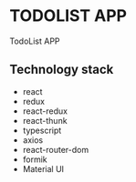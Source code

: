# TODOLIST APP
TodoList APP

## Technology stack

- react
- redux
- react-redux
- react-thunk
- typescript
- axios
- react-router-dom
- formik
- Material UI





